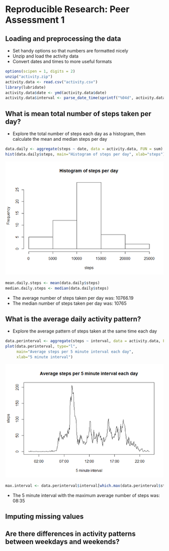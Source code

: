 # Reproducible Research: Peer Assessment 1


## Loading and preprocessing the data
* Set handy options so that numbers are formatted nicely
* Unzip and load the activity data
* Convert dates and times to more useful formats

```r
options(scipen = 1, digits = 2)
unzip("activity.zip")
activity.data <- read.csv("activity.csv")
library(lubridate)
activity.data$date <- ymd(activity.data$date)
activity.data$interval <- parse_date_time(sprintf("%04d", activity.data$interval), "H!M!")
```


## What is mean total number of steps taken per day?
* Explore the total number of steps each day as a histogram, then calculate the mean and median steps per day

```r
data.daily <- aggregate(steps ~ date, data = activity.data, FUN = sum)
hist(data.daily$steps, main="Histogram of steps per day", xlab="steps")
```

![](PA1_template_files/figure-html/meandailysteps-1.png) 

```r
mean.daily.steps <- mean(data.daily$steps)
median.daily.steps <- median(data.daily$steps)
```
* The average number of steps taken per day was: 10766.19
* The median number of steps taken per day was: 10765

## What is the average daily activity pattern?
* Explore the average pattern of steps taken at the same time each day

```r
data.perinterval <- aggregate(steps ~ interval, data = activity.data, FUN = mean)
plot(data.perinterval, type="l",
     main="Average steps per 5 minute interval each day", 
     xlab="5 minute interval")
```

![](PA1_template_files/figure-html/meanactivitypattern-1.png) 

```r
max.interval <- data.perinterval$interval[which.max(data.perinterval$steps)]
```

* The 5 minute interval with the maximum average number of steps was: 08:35


## Imputing missing values



## Are there differences in activity patterns between weekdays and weekends?

